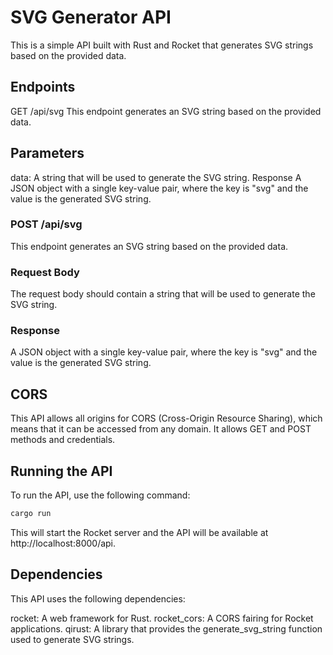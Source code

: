 # SVG Generator API

This is a simple API built with Rust and Rocket that generates SVG strings based on the provided data.

## Endpoints

GET /api/svg
This endpoint generates an SVG string based on the provided data.

## Parameters

data: A string that will be used to generate the SVG string.
Response
A JSON object with a single key-value pair, where the key is "svg" and the value is the generated SVG string.

### POST /api/svg

This endpoint generates an SVG string based on the provided data.

### Request Body

The request body should contain a string that will be used to generate the SVG string.

### Response

A JSON object with a single key-value pair, where the key is "svg" and the value is the generated SVG string.

## CORS

This API allows all origins for CORS (Cross-Origin Resource Sharing), which means that it can be accessed from any domain. It allows GET and POST methods and credentials.

## Running the API

To run the API, use the following command:

```bash
cargo run
```

This will start the Rocket server and the API will be available at http://localhost:8000/api.

## Dependencies

This API uses the following dependencies:

rocket: A web framework for Rust.
rocket_cors: A CORS fairing for Rocket applications.
qirust: A library that provides the generate_svg_string function used to generate SVG strings.
